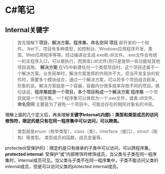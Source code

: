 # C#笔记

## Internal关键字

>首先理解下**项目、解决方案、程序集、命名空间**
**项目** 即开发的一个软件。.Net下，项目有多种类型，如控制台、Windows应用程序开发、类库、Web应用程序等等。经过编译会生成.exe和.dll文件。.exe文件会有统一的主程序入口，可以被执行，而类库(.dll文件)则只是提供一些功能给其他项目调用。
**解决方案** 在VS中新建任何一个类型项目时，这个项目还属于一个解决方案。业务简单时，解决方案发挥的作用并不大。但当开发复杂的软件时，需要多个模块组合，通过一个解决方案，可以将多个项目组合起来，形象的说，解决方案就是一个容器，容器内分很多层来存放不同的项目。换句话说，**程序集就是一个项目，多个项目构成一个解决方案**
**程序集** 一个项目就是一个程序集。一个程序集可以体现为一个.exe文件，或者.dll文件。
**命名空间** 主要是为了避免一个项目中，可能会存在的相同对象名的冲突。

理解上面的几个定义后，再来理解**关键字Internal(内部)：类型和类型成员的访问修饰符，限定的是只有在同一程序集中可以访问，可以跨类。**
>类型就是enum（枚举类型），class（类），interface（接口），struct（结构）等类型。
类型成员如函数，成员变量等。

protected(受保护的)：限定的是只有继承的子类中可以访问，可以跨程序集。
**protected internal**: 受保护“或”内部修饰符修饰成员，当父类与子类在同一程序集时，internal成员可见。当父类与子类不在同一程序集中，子类不能访问父类的internal成员，但是可以访问父类的ptotected internal成员。
